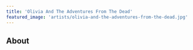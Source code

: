 ```yaml
---
title: 'Olivia And The Adventures From The Dead'
featured_image: 'artists/olivia-and-the-adventures-from-the-dead.jpg'
---
```


## About


